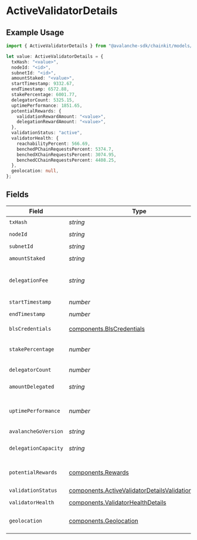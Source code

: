 # ActiveValidatorDetails

## Example Usage

```typescript
import { ActiveValidatorDetails } from "@avalanche-sdk/chainkit/models/components";

let value: ActiveValidatorDetails = {
  txHash: "<value>",
  nodeId: "<id>",
  subnetId: "<id>",
  amountStaked: "<value>",
  startTimestamp: 9332.67,
  endTimestamp: 6572.88,
  stakePercentage: 6001.77,
  delegatorCount: 5325.15,
  uptimePerformance: 1851.65,
  potentialRewards: {
    validationRewardAmount: "<value>",
    delegationRewardAmount: "<value>",
  },
  validationStatus: "active",
  validatorHealth: {
    reachabilityPercent: 566.69,
    benchedPChainRequestsPercent: 5374.7,
    benchedXChainRequestsPercent: 3074.95,
    benchedCChainRequestsPercent: 4408.25,
  },
  geolocation: null,
};
```

## Fields

| Field                                                                                                                  | Type                                                                                                                   | Required                                                                                                               | Description                                                                                                            |
| ---------------------------------------------------------------------------------------------------------------------- | ---------------------------------------------------------------------------------------------------------------------- | ---------------------------------------------------------------------------------------------------------------------- | ---------------------------------------------------------------------------------------------------------------------- |
| `txHash`                                                                                                               | *string*                                                                                                               | :heavy_check_mark:                                                                                                     | N/A                                                                                                                    |
| `nodeId`                                                                                                               | *string*                                                                                                               | :heavy_check_mark:                                                                                                     | N/A                                                                                                                    |
| `subnetId`                                                                                                             | *string*                                                                                                               | :heavy_check_mark:                                                                                                     | N/A                                                                                                                    |
| `amountStaked`                                                                                                         | *string*                                                                                                               | :heavy_check_mark:                                                                                                     | N/A                                                                                                                    |
| `delegationFee`                                                                                                        | *string*                                                                                                               | :heavy_minus_sign:                                                                                                     | The percentage of total estimated delegator rewards allocated to validator nodes for supporting delegations.           |
| `startTimestamp`                                                                                                       | *number*                                                                                                               | :heavy_check_mark:                                                                                                     | N/A                                                                                                                    |
| `endTimestamp`                                                                                                         | *number*                                                                                                               | :heavy_check_mark:                                                                                                     | N/A                                                                                                                    |
| `blsCredentials`                                                                                                       | [components.BlsCredentials](../../models/components/blscredentials.md)                                                 | :heavy_minus_sign:                                                                                                     | Present for AddPermissionlessValidatorTx                                                                               |
| `stakePercentage`                                                                                                      | *number*                                                                                                               | :heavy_check_mark:                                                                                                     | The percentage of this validator's stake amount to the total active stake.                                             |
| `delegatorCount`                                                                                                       | *number*                                                                                                               | :heavy_check_mark:                                                                                                     | The number of delegators linked to the validator.                                                                      |
| `amountDelegated`                                                                                                      | *string*                                                                                                               | :heavy_minus_sign:                                                                                                     | The total amount in nAVAX delegated to the validator.                                                                  |
| `uptimePerformance`                                                                                                    | *number*                                                                                                               | :heavy_check_mark:                                                                                                     | The validator's uptime percentage, as observed by our internal node and measured over time.                            |
| `avalancheGoVersion`                                                                                                   | *string*                                                                                                               | :heavy_minus_sign:                                                                                                     | N/A                                                                                                                    |
| `delegationCapacity`                                                                                                   | *string*                                                                                                               | :heavy_minus_sign:                                                                                                     | The amount of stake in nAVAX that can be delegated to this validator.                                                  |
| `potentialRewards`                                                                                                     | [components.Rewards](../../models/components/rewards.md)                                                               | :heavy_check_mark:                                                                                                     | Estimated rewards for the validator if the validation is successful.                                                   |
| `validationStatus`                                                                                                     | [components.ActiveValidatorDetailsValidationStatus](../../models/components/activevalidatordetailsvalidationstatus.md) | :heavy_check_mark:                                                                                                     | N/A                                                                                                                    |
| `validatorHealth`                                                                                                      | [components.ValidatorHealthDetails](../../models/components/validatorhealthdetails.md)                                 | :heavy_check_mark:                                                                                                     | N/A                                                                                                                    |
| `geolocation`                                                                                                          | [components.Geolocation](../../models/components/geolocation.md)                                                       | :heavy_check_mark:                                                                                                     | The geographical location of the validator node, if available.                                                         |